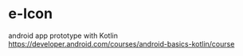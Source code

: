 # e-Icon

android app prototype with Kotlin   
https://developer.android.com/courses/android-basics-kotlin/course
